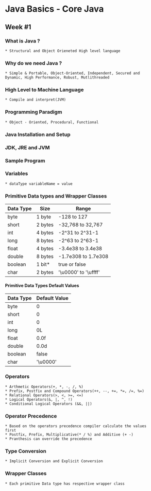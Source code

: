 # Java Basics - Core Java

## Week #1

### What is Java ?
    * Structural and Object Orieneted High level language

### Why do we need Java ?
    * Simple & Portable, Object-Oriented, Independent, Secured and Dynamic, High Performance, Robust, Mutlithreaded

### High Level to Machine Language
    * Compile and interpret(JVM)

### Programming Paradigm
    * Object - Oriented, Procedural, Functional

### Java Installation and Setup

### JDK, JRE and JVM

### Sample Program

### Variables
    * dataType variableName = value

### Primitive Data types and Wrapper Classes

| Data Type | Size    | Range                   |
|-----------|---------|-------------------------|
| byte      | 1 byte  | -128 to 127             |
| short     | 2 bytes | -32,768 to 32,767       |
| int       | 4 bytes | -2^31 to 2^31-1         |
| long      | 8 bytes | -2^63 to 2^63-1         |
| float     | 4 bytes | -3.4e38 to 3.4e38       |
| double    | 8 bytes | -1.7e308 to 1.7e308     |
| boolean   | 1 bit*  | true or false           |
| char      | 2 bytes | '\u0000' to '\uffff'    |


#### Primitive Data Types Default Values

| Data Type   | Default Value   |
| ----------- | --------------- |
| byte        | 0               |
| short       | 0               |
| int         | 0               |
| long        | 0L              |
| float       | 0.0f            |
| double      | 0.0d            |
| boolean     | false           |
| char        | '\u0000'        |


### Operators
    * Arthmetic Operators(+, *, -, /, %)
    * Prefix, Postfix and Compound Operators(++, --, +=, *=, /=, %=)
    * Relational Operators(>, <, >=, <=)
    * Logical Operators(&, |, ^, !)
    * Conditional Logical Operators (&&, ||)

### Operator Precedence
    * Based on the operators precedence compiler calculate the values first
    * Postfix, Prefix, Multiplicative(* / %) and Additive (+ -)
    * Pranthesis can override the precedence

### Type Conversion
    * Implicit Conversion and Explicit Conversion

### Wrapper Classes
    * Each primitive Data type has respective wrapper class
